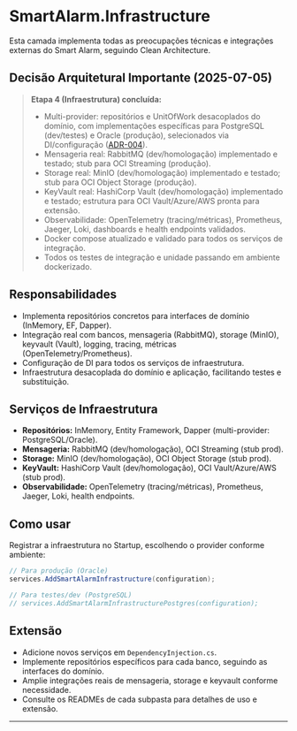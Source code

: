 # SmartAlarm.Infrastructure

Esta camada implementa todas as preocupações técnicas e integrações externas do Smart Alarm, seguindo Clean Architecture.

## Decisão Arquitetural Importante (2025-07-05)

> **Etapa 4 (Infraestrutura) concluída:**
>
> - Multi-provider: repositórios e UnitOfWork desacoplados do domínio, com implementações específicas para PostgreSQL (dev/testes) e Oracle (produção), selecionados via DI/configuração ([ADR-004](../../docs/architecture/adr-004-repository-abstraction.md)).
> - Mensageria real: RabbitMQ (dev/homologação) implementado e testado; stub para OCI Streaming (produção).
> - Storage real: MinIO (dev/homologação) implementado e testado; stub para OCI Object Storage (produção).
> - KeyVault real: HashiCorp Vault (dev/homologação) implementado e testado; estrutura para OCI Vault/Azure/AWS pronta para extensão.
> - Observabilidade: OpenTelemetry (tracing/métricas), Prometheus, Jaeger, Loki, dashboards e health endpoints validados.
> - Docker compose atualizado e validado para todos os serviços de integração.
> - Todos os testes de integração e unidade passando em ambiente dockerizado.

## Responsabilidades

- Implementa repositórios concretos para interfaces de domínio (InMemory, EF, Dapper).
- Integração real com bancos, mensageria (RabbitMQ), storage (MinIO), keyvault (Vault), logging, tracing, métricas (OpenTelemetry/Prometheus).
- Configuração de DI para todos os serviços de infraestrutura.
- Infraestrutura desacoplada do domínio e aplicação, facilitando testes e substituição.

## Serviços de Infraestrutura

- **Repositórios:** InMemory, Entity Framework, Dapper (multi-provider: PostgreSQL/Oracle).
- **Mensageria:** RabbitMQ (dev/homologação), OCI Streaming (stub prod).
- **Storage:** MinIO (dev/homologação), OCI Object Storage (stub prod).
- **KeyVault:** HashiCorp Vault (dev/homologação), OCI Vault/Azure/AWS (stub prod).
- **Observabilidade:** OpenTelemetry (tracing/métricas), Prometheus, Jaeger, Loki, health endpoints.

## Como usar

Registrar a infraestrutura no Startup, escolhendo o provider conforme ambiente:

```csharp
// Para produção (Oracle)
services.AddSmartAlarmInfrastructure(configuration);

// Para testes/dev (PostgreSQL)
// services.AddSmartAlarmInfrastructurePostgres(configuration);
```

## Extensão

- Adicione novos serviços em `DependencyInjection.cs`.
- Implemente repositórios específicos para cada banco, seguindo as interfaces do domínio.
- Amplie integrações reais de mensageria, storage e keyvault conforme necessidade.
- Consulte os READMEs de cada subpasta para detalhes de uso e extensão.

---
